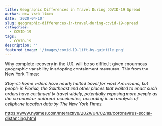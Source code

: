 ```yaml
---
title: Geographic Differences in Travel During COVID-19 Spread
author: New York Times
date: '2020-04-10'
slug: geographic-differences-in-travel-during-covid-19-spread
categories:
  - COVID-19
tags:
  - COVID-19
description: ''
featured_image: '/images/covid-19-lift-by-quintile.png'
---
```

Why complete recovery in the U.S. will be so difficult given enourmous geographic variability in adopting containment measures. This from the New York Times: 

<i>Stay-at-home orders have nearly halted travel for most Americans, but people in Florida, the Southeast and other places that waited to enact such orders have continued to travel widely, potentially exposing more people as the coronavirus outbreak accelerates, according to an analysis of cellphone location data by The New York Times.</i>

https://www.nytimes.com/interactive/2020/04/02/us/coronavirus-social-distancing.html
